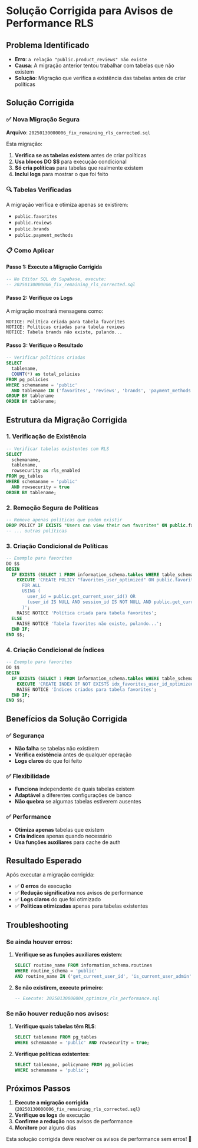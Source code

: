 # Solução Corrigida para Avisos de Performance RLS

## Problema Identificado
- **Erro**: `a relação "public.product_reviews" não existe`
- **Causa**: A migração anterior tentou trabalhar com tabelas que não existem
- **Solução**: Migração que verifica a existência das tabelas antes de criar políticas

## Solução Corrigida

### ✅ **Nova Migração Segura**
**Arquivo**: `20250130000006_fix_remaining_rls_corrected.sql`

Esta migração:
1. **Verifica se as tabelas existem** antes de criar políticas
2. **Usa blocos DO $$** para execução condicional
3. **Só cria políticas** para tabelas que realmente existem
4. **Inclui logs** para mostrar o que foi feito

### 🔍 **Tabelas Verificadas**
A migração verifica e otimiza apenas se existirem:
- `public.favorites`
- `public.reviews` 
- `public.brands`
- `public.payment_methods`

### 📋 **Como Aplicar**

#### Passo 1: Execute a Migração Corrigida
```sql
-- No Editor SQL do Supabase, execute:
-- 20250130000006_fix_remaining_rls_corrected.sql
```

#### Passo 2: Verifique os Logs
A migração mostrará mensagens como:
```
NOTICE: Política criada para tabela favorites
NOTICE: Políticas criadas para tabela reviews
NOTICE: Tabela brands não existe, pulando...
```

#### Passo 3: Verifique o Resultado
```sql
-- Verificar políticas criadas
SELECT 
  tablename,
  COUNT(*) as total_policies
FROM pg_policies 
WHERE schemaname = 'public'
  AND tablename IN ('favorites', 'reviews', 'brands', 'payment_methods')
GROUP BY tablename
ORDER BY tablename;
```

## Estrutura da Migração Corrigida

### 1. Verificação de Existência
```sql
-- Verificar tabelas existentes com RLS
SELECT 
  schemaname,
  tablename,
  rowsecurity as rls_enabled
FROM pg_tables 
WHERE schemaname = 'public' 
  AND rowsecurity = true
ORDER BY tablename;
```

### 2. Remoção Segura de Políticas
```sql
-- Remove apenas políticas que podem existir
DROP POLICY IF EXISTS "Users can view their own favorites" ON public.favorites;
-- ... outras políticas
```

### 3. Criação Condicional de Políticas
```sql
-- Exemplo para favorites
DO $$
BEGIN
  IF EXISTS (SELECT 1 FROM information_schema.tables WHERE table_schema = 'public' AND table_name = 'favorites') THEN
    EXECUTE 'CREATE POLICY "favorites_user_optimized" ON public.favorites
      FOR ALL
      USING (
        user_id = public.get_current_user_id() OR
        (user_id IS NULL AND session_id IS NOT NULL AND public.get_current_user_id() IS NULL)
      )';
    RAISE NOTICE 'Política criada para tabela favorites';
  ELSE
    RAISE NOTICE 'Tabela favorites não existe, pulando...';
  END IF;
END $$;
```

### 4. Criação Condicional de Índices
```sql
-- Exemplo para favorites
DO $$
BEGIN
  IF EXISTS (SELECT 1 FROM information_schema.tables WHERE table_schema = 'public' AND table_name = 'favorites') THEN
    EXECUTE 'CREATE INDEX IF NOT EXISTS idx_favorites_user_id_optimized ON public.favorites(user_id) WHERE user_id IS NOT NULL';
    RAISE NOTICE 'Índices criados para tabela favorites';
  END IF;
END $$;
```

## Benefícios da Solução Corrigida

### ✅ **Segurança**
- **Não falha** se tabelas não existirem
- **Verifica existência** antes de qualquer operação
- **Logs claros** do que foi feito

### ✅ **Flexibilidade**
- **Funciona** independente de quais tabelas existem
- **Adaptável** a diferentes configurações de banco
- **Não quebra** se algumas tabelas estiverem ausentes

### ✅ **Performance**
- **Otimiza apenas** tabelas que existem
- **Cria índices** apenas quando necessário
- **Usa funções auxiliares** para cache de auth

## Resultado Esperado

Após executar a migração corrigida:

- ✅ **0 erros** de execução
- ✅ **Redução significativa** nos avisos de performance
- ✅ **Logs claros** do que foi otimizado
- ✅ **Políticas otimizadas** apenas para tabelas existentes

## Troubleshooting

### Se ainda houver erros:
1. **Verifique se as funções auxiliares existem**:
   ```sql
   SELECT routine_name FROM information_schema.routines 
   WHERE routine_schema = 'public' 
   AND routine_name IN ('get_current_user_id', 'is_current_user_admin');
   ```

2. **Se não existirem, execute primeiro**:
   ```sql
   -- Execute: 20250130000004_optimize_rls_performance.sql
   ```

### Se não houver redução nos avisos:
1. **Verifique quais tabelas têm RLS**:
   ```sql
   SELECT tablename FROM pg_tables 
   WHERE schemaname = 'public' AND rowsecurity = true;
   ```

2. **Verifique políticas existentes**:
   ```sql
   SELECT tablename, policyname FROM pg_policies 
   WHERE schemaname = 'public';
   ```

## Próximos Passos

1. **Execute a migração corrigida** (`20250130000006_fix_remaining_rls_corrected.sql`)
2. **Verifique os logs** de execução
3. **Confirme a redução** nos avisos de performance
4. **Monitore** por alguns dias

Esta solução corrigida deve resolver os avisos de performance sem erros! 🎯
